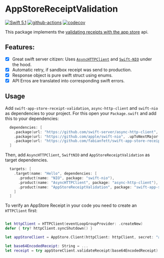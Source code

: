# AppStoreReceiptValidation

[![Swift 5.1](https://img.shields.io/badge/Swift-5.1-blue.svg)](https://swift.org/download/)
[![github-actions](https://github.com/fabianfett/swift-aws-lambda/workflows/CI/badge.svg)](https://github.com/fabianfett/swift-aws-lambda/actions)
[![codecov](https://codecov.io/gh/fabianfett/swift-app-store-receipt-validation/branch/master/graph/badge.svg)](https://codecov.io/gh/fabianfett/swift-app-store-receipt-validation)

This package implements the [validating receipts with the app store](https://developer.apple.com/library/archive/releasenotes/General/ValidateAppStoreReceipt/Chapters/ValidateRemotely.html#//apple_ref/doc/uid/TP40010573-CH104-SW1) api.

## Features:

- [x] Great swift server citizen: Uses [`AsyncHTTPClient`](https://github.com/swift-server/async-http-client) and [`Swift-NIO`](https://github.com/apple/swift-nio) under the hood.
- [x] Automatic retry, if sandbox receipt was send to production.
- [x] Response object is pure swift struct using enums.
- [x] API Erros are translated into corresponding swift errors.

## Usage

Add `swift-app-store-receipt-validation`, `async-http-client` and `swift-nio` as dependencies to 
your project. For this open your `Package.swift` and add this to your dependencies:

```swift
  dependencies: [
    .package(url: "https://github.com/swift-server/async-http-client", .upToNextMajor(from: "1.1.0")),
    .package(url: "https://github.com/apple/swift-nio", .upToNextMajor(from: "2.14.0")),
    .package(url: "https://github.com/fabianfett/swift-app-store-receipt-validation", .upToNextMajor(from: "0.1.0")),
  ]
```
  
Then, add `AsyncHTTPClient`, `SwiftNIO` and `AppStoreReceiptValidation` as target dependencies.

```swift
  targets: [
    .target(name: "Hello", dependencies: [
      .product(name: "NIO", package: "swift-nio"),
      .product(name: "AsyncHTTPClient", package: "async-http-client"),
      .product(name: "AppStoreReceiptValidation", package: "swift-app-store-receipt-validation"),
    ]
  ]
```

To verify an AppStore Receipt in your code you need to create an `HTTPClient` first:

```swift

let httpClient = HTTPClient(eventLoopGroupProvider: .createNew)
defer { try? httpClient.syncShutdown() }

let appStoreClient = AppStore.Client(httpClient: httpClient, secret: "abc123")

let base64EncodedReceipt: String = ...
let receipt = try appStoreClient.validateReceipt(base64EncodedReceipt).wait()
```
